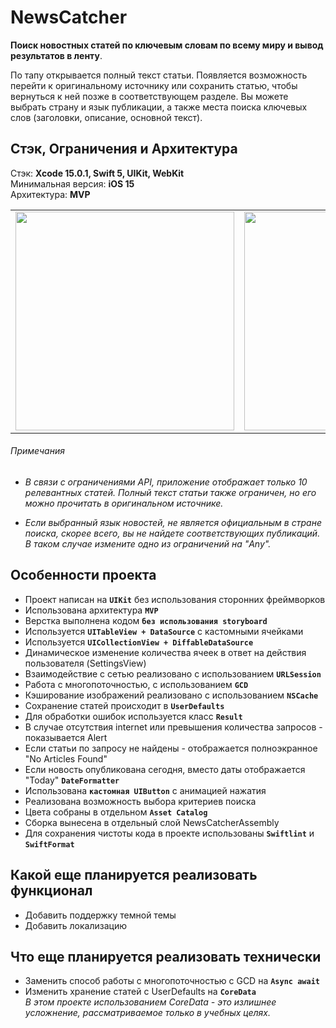 # NewsCatcher
**Поиск новостных статей по ключевым словам по всему миру и вывод результатов в ленту**. 

По тапу открывается полный текст статьи. Появляется возможность перейти к оригинальному источнику или сохранить статью, чтобы вернуться к ней позже в соответствующем разделе.
Вы можете выбрать страну и язык публикации, а также места поиска ключевых слов (заголовки, описание, основной текст).

## Стэк, Ограничения и Архитектура
Стэк: **Xcode 15.0.1, Swift 5, UIKit, WebKit**  
Минимальная версия: **iOS 15**   
Архитектура: **MVP**   

<table>
 <tr>
 <td align="center"><img src="https://i.imgur.com/EfRSnWS.png" width="350"></td>
 <td align="center"><img src="https://i.imgur.com/SzgqjMn.png" width="350"></td>
 <td align="center"><img src="https://i.imgur.com/2t2OUM9.png" width="350"></td>
 <td align="center"><img src="https://i.imgur.com/fJ6gfcl.png" width="350"></td>
 </tr>
</table>

###### Примечания
* *В связи с ограничениями API, приложение отображает только 10 релевантных статей. Полный текст статьи также ограничен, но его можно прочитать в оригинальном источнике.*

* *Если выбранный язык новостей, не является официальным в стране поиска, скорее всего, вы не найдете соответствующих публикаций. В таком случае измените одно из ограничений на "Any".*

## Особенности проекта
* Проект написан на **`UIKit`** без использования сторонних фреймворков
* Использована архитектура **`MVP`**
* Верстка выполнена кодом **`без использования storyboard`**
* Используется **`UITableView + DataSource`** c кастомными ячейками
* Используется **`UICollectionView + DiffableDataSource`**
* Динамическое изменение количества ячеек в ответ на действия пользователя (SettingsView)
* Взаимодействие с сетью реализовано с использованием **`URLSession`**
* Работа с многопоточностью, с использованием **`GCD`**
* Кэширование изображений реализовано с использованием **`NSCache`**
* Сохранение статей происходит в **`UserDefaults`**
* Для обработки ошибок используется класс **`Result`**
 * В случае отсутствия internet или превышения количества запросов - показывается Alert
 * Если статьи по запросу не найдены - отображается полноэкранное "No Articles Found"
* Если новость опубликована сегодня, вместо даты отображается "Today" **`DateFormatter`**
* Использована **`кастомная UIButton`** c анимацией нажатия
* Реализована возможность выбора критериев поиска
* Цвета собраны в отдельном **`Asset Catalog`**
* Сборка вынесена в отдельный слой NewsCatcherAssembly
* Для сохранения чистоты кода в проекте использованы **`Swiftlint`** и **`SwiftFormat`**

## Какой еще планируется реализовать функционал
* Добавить поддержку темной темы
* Добавить локализацию

## Что еще планируется реализовать технически
* Заменить способ работы с многопоточностью с GCD на **`Async await`**
* Изменить хранение статей с UserDefaults на **`CoreData`**  
*В этом проекте использованием CoreData - это излишнее усложнение, рассматриваемое только в учебных целях.*




